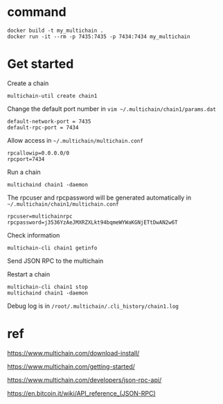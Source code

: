 # command
```
docker build -t my_multichain .
docker run -it --rm -p 7435:7435 -p 7434:7434 my_multichain
```

# Get started
Create a chain
```
multichain-util create chain1
```

Change the default port number in `vim ~/.multichain/chain1/params.dat`
```
default-network-port = 7435
default-rpc-port = 7434
```

Allow access in `~/.multichain/multichain.conf`
```
rpcallowip=0.0.0.0/0
rpcport=7434
```

Run a chain
```
multichaind chain1 -daemon
```

The rpcuser and rpcpassword will be generated automatically in `~/.multichain/chain1/multichain.conf`
```
rpcuser=multichainrpc
rpcpassword=j3536YzAeJMXRZXLkt94bqmeWYWaKGNjETtDwAN2w6T
```

Check information
```
multichain-cli chain1 getinfo
```

Send JSON RPC to the multichain


Restart a chain
```
multichain-cli chain1 stop
multichaind chain1 -daemon
```

Debug log is in `/root/.multichain/.cli_history/chain1.log`

# ref

https://www.multichain.com/download-install/

https://www.multichain.com/getting-started/

https://www.multichain.com/developers/json-rpc-api/

https://en.bitcoin.it/wiki/API_reference_(JSON-RPC)

